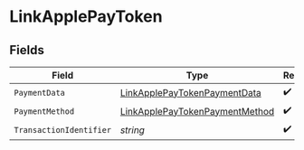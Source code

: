 # LinkApplePayToken


## Fields

| Field                                                                                   | Type                                                                                    | Required                                                                                | Description                                                                             | Example                                                                                 |
| --------------------------------------------------------------------------------------- | --------------------------------------------------------------------------------------- | --------------------------------------------------------------------------------------- | --------------------------------------------------------------------------------------- | --------------------------------------------------------------------------------------- |
| `PaymentData`                                                                           | [LinkApplePayTokenPaymentData](../../models/shared/linkapplepaytokenpaymentdata.md)     | :heavy_check_mark:                                                                      | N/A                                                                                     |                                                                                         |
| `PaymentMethod`                                                                         | [LinkApplePayTokenPaymentMethod](../../models/shared/linkapplepaytokenpaymentmethod.md) | :heavy_check_mark:                                                                      | N/A                                                                                     |                                                                                         |
| `TransactionIdentifier`                                                                 | *string*                                                                                | :heavy_check_mark:                                                                      | N/A                                                                                     | 32b...4f3                                                                               |
